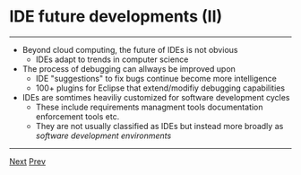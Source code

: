 # IDE future developments (II)

***
*  Beyond cloud computing, the future of IDEs is not obvious
	*  IDEs adapt to trends in computer science
*  The process of debugging can allways be improved upon
	*  IDE "suggestions" to fix bugs continue become more intelligence
	*  100+ plugins for Eclipse that extend/modifiy debugging capabilities
*  IDEs are somtimes heaviliy customized for software development cycles
	*  These include requirements managment tools documentation enforcement tools etc.
	*  They are not usually classified as IDEs but instead more broadly as _software development environments_

***
 
[Next](https://github.com/AustinCerny/CSCI582_Presentation2_IDEs/blob/master/slide20.md)
[Prev](https://github.com/AustinCerny/CSCI582_Presentation2_IDEs/blob/master/slide18.md)
